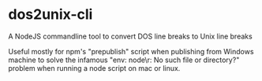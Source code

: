 # dos2unix-cli
A NodeJS commandline tool to convert DOS line breaks to Unix line breaks

Useful mostly for npm's "prepublish" script when publishing from Windows machine to solve the infamous "env: node\r: No such file or directory?" problem when running a node script on mac or linux.
